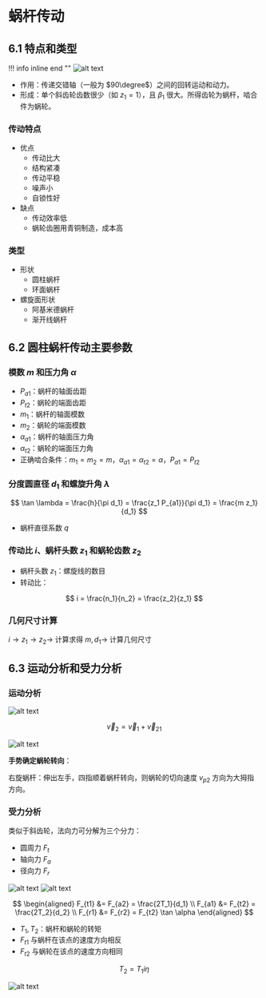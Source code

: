 # 蜗杆传动

## 6.1 特点和类型

!!! info inline end ""
    ![alt text](image.png)

- 作用：传递交错轴（一般为 $90\degree$）之间的回转运动和动力。
- 形成：单个斜齿轮齿数很少（如 $z_1 = 1$），且 $\beta_1$ 很大。所得齿轮为蜗杆，啮合件为蜗轮。

### 传动特点

- 优点
    - 传动比大
    - 结构紧凑
    - 传动平稳
    - 噪声小
    - 自锁性好
- 缺点
    - 传动效率低
    - 蜗轮齿圈用青铜制造，成本高

### 类型

- 形状
    - 圆柱蜗杆
    - 环面蜗杆
- 螺旋面形状
    - 阿基米德蜗杆
    - 渐开线蜗杆

## 6.2 圆柱蜗杆传动主要参数

### 模数 $m$ 和压力角 $\alpha$

- $P_{a1}$：蜗杆的轴面齿距
- $P_{t2}$：蜗轮的端面齿距
- $m_1$：蜗杆的轴面模数
- $m_2$：蜗轮的端面模数
- $\alpha_{a1}$：蜗杆的轴面压力角
- $\alpha_{t2}$：蜗轮的端面压力角
- 正确啮合条件：$m_1 = m_2 = m$，$\alpha_{a1} = \alpha_{t2} = \alpha$，$P_{a1} = P_{t2}$

### 分度圆直径 $d_1$ 和螺旋升角 $\lambda$
  
$$
\tan \lambda = \frac{h}{\pi d_1} = \frac{z_1 P_{a1}}{\pi d_1} = \frac{m z_1}{d_1}
$$

- 蜗杆直径系数 $q$

### 传动比 $i$、蜗杆头数 $z_1$ 和蜗轮齿数 $z_2$

- 蜗杆头数 $z_1$：螺旋线的数目
- 转动比：

$$
i = \frac{n_1}{n_2} = \frac{z_2}{z_1}
$$

### 几何尺寸计算

$i \to z_1 \to z_2 \to$ 计算求得 $m, d_1 \to$ 计算几何尺寸

## 6.3 运动分析和受力分析

### 运动分析

![alt text](image-1.png)

$$
\vec{v}_2 = \vec{v}_1 + \vec{v}_{21}
$$

![alt text](image-2.png)

**手势确定蜗轮转向**：

右旋蜗杆：伸出左手，四指顺着蜗杆转向，则蜗轮的切向速度 $v_{p2}$ 方向为大拇指方向。

### 受力分析

类似于斜齿轮，法向力可分解为三个分力：

- 圆周力 $F_t$
- 轴向力 $F_a$
- 径向力 $F_r$

![alt text](image-3.png)
![alt text](image-4.png)

$$
\begin{aligned}
    F_{t1} &= F_{a2} = \frac{2T_1}{d_1} \\
    F_{a1} &= F_{t2} = \frac{2T_2}{d_2} \\
    F_{r1} &= F_{r2} = F_{t2} \tan \alpha
\end{aligned}
$$

- $T_1, T_2$：蜗杆和蜗轮的转矩
- $F_{t1}$ 与蜗杆在该点的速度方向相反
- $F_{t2}$ 与蜗轮在该点的速度方向相同

$$
T_2 = T_1 i \eta
$$

![alt text](image-5.png)

